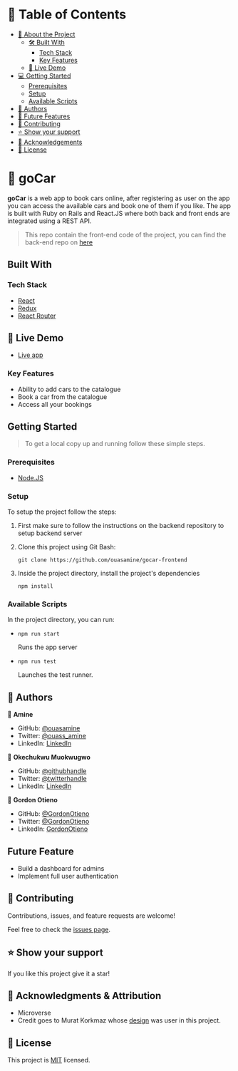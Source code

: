 # 📗 Table of Contents

- [📖 About the Project](#[project])
  - [🛠 Built With](#built-with)
    - [Tech Stack](#tech-stack)
    - [Key Features](#key-features)
  - [🚀 Live Demo](#live-demo)
- [💻 Getting Started](#getting-started)
  - [Prerequisites](#prerequisites)
  - [Setup](#setup)
  - [Available Scripts](#available-scripts)
- [👥 Authors](#authors)
- [🔭 Future Features](#future-features)
- [🤝 Contributing](#contributing)
- [⭐️ Show your support](#support)
- [🙏 Acknowledgements](#acknowledgments)
- [📝 License](#license)


# 📖 goCar <a name="project"></a>

**goCar** is a web app to book cars online, after registering as user on the app you can access the available cars and book one of them if you like. The app is built with Ruby on Rails and React.JS where both back and front ends are integrated using a REST API.

> This repo contain the front-end code of the project, you can find the back-end repo on [here](https://github.com/ouasamine/gocar-backend)

## Built With

### Tech Stack 

<ul>
  <li><a href="https://reactjs.org/">React</a></li>
  <li><a href="https://redux.js.org/">Redux</a></li>
  <li><a href="https://reactrouter.com/en/main">React Router</a></li>
</ul>

## 🚀 Live Demo <a name="live-demo"></a>

- [Live app](https://i-budget-production.up.railway.app/)

### Key Features

- Ability to add cars to the catalogue
- Book a car from the catalogue
- Access all your bookings

## Getting Started 

> To get a local copy up and running follow these simple steps.

### Prerequisites

  - <a href="https://nodejs.org/">Node.JS</a>

### Setup

To setup the project follow the steps:

1. First make sure to follow the instructions on the backend repository to setup backend server

2. Clone this project using Git Bash: 
    ``` 
    git clone https://github.com/ouasamine/gocar-frontend
    ```
  
3. Inside the project directory, install the project's dependencies
    ```
    npm install
    ``` 


### Available Scripts

In the project directory, you can run:

- ```
  npm run start
  ```
  Runs the app server

- ```
  npm run test
  ```
  Launches the test runner.

## 👥 Authors <a name="author"></a>

👤 **Amine**

- GitHub: [@ouasamine](https://github.com/ouasamine)
- Twitter: [@ouass_amine](https://twitter.com/ouass_amine)
- LinkedIn: [LinkedIn](https://www.linkedin.com/in/amine-ouassef)

👤 **Okechukwu Muokwugwo**

- GitHub: [@githubhandle](https://github.com/Okechukwu-muokwugwo)
- Twitter: [@twitterhandle](https://twitter.com/excel4eva)
- LinkedIn: [LinkedIn](LinkedIn.com/in/okeimuokwugwo)

👤 **Gordon Otieno**

- GitHub: [@GordonOtieno](https://github.com/GordonOtieno)
- Twitter: [@GordonOtieno](https://twitter.com/GordonO34459259/twitterhandle)
- LinkedIn: [GordonOtieno](https://www.linkedin.com/in/gordonotieno/)

## Future Feature

- Build a dashboard for admins
- Implement full user authentication

## 🤝 Contributing <a name="contributing"></a>

Contributions, issues, and feature requests are welcome!

Feel free to check the [issues page](../../issues/).

## ⭐️ Show your support <a name="support"></a>

If you like this project give it a star!

## 🙏 Acknowledgments & Attribution <a name="acknowledgements"></a>

- Microverse 
- Credit goes to Murat Korkmaz whose [design](https://www.behance.net/gallery/26425031/Vespa-Responsive-Redesign) was user in this project.

## 📝 License <a name="license"></a>

This project is [MIT](./LICENSE) licensed.
